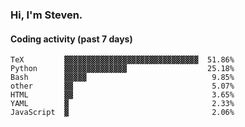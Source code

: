 ### Hi, I'm Steven.

#### Coding activity (past 7 days)
```
TeX         ▓▓▓▓▓▓▓▓▓▓▓▓▓▓▓▓▓▓▓▓▓▓▓▓▓▓▓▓▓▓  51.86%
Python      ▓▓▓▓▓▓▓▓▓▓▓▓▓▓                  25.18%
Bash        ▓▓▓▓▓                            9.85%
other       ▓▓                               5.07%
HTML        ▓▓                               3.65%
YAML        ▓                                2.33%
JavaScript  ▓                                2.06%
```
